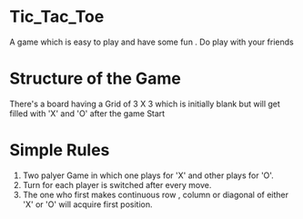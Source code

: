 # Tic_Tac_Toe
A game which is easy to play and have some fun . Do play with your friends 
# Structure of the Game 
There's a board having a Grid of 3 X 3 which is initially blank but will get filled with 'X' and 'O' after the game Start
# Simple Rules 
1. Two palyer Game in which one plays for 'X' and other plays for 'O'.
2. Turn for each player is switched after every move.
3. The one who first makes continuous row , column or diagonal of either 'X' or 'O' will acquire first position.
